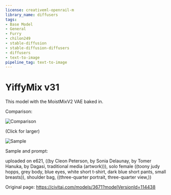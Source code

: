 ```yaml
---
license: creativeml-openrail-m
library_name: diffusers
tags:
- Base Model
- General
- Furry
- chilon249
- stable-diffusion
- stable-diffusion-diffusers
- diffusers
- text-to-image
pipeline_tag: text-to-image
---
```


# YiffyMix v31

This model with the MoistMixV2 VAE baked in.

Comparison:

![Comparison](https://cdn-uploads.huggingface.co/production/uploads/63239b8370edc53f51cd5d42/PiwROka8YroGRGG7Py_IX.png)

(Click for larger)

![Sample](https://cdn-uploads.huggingface.co/production/uploads/63239b8370edc53f51cd5d42/DuLbY6WE-RNawHYgNhByP.png)

Sample and prompt:

uploaded on e621, ((by Cleon Peterson, by Sonia Delaunay, by Tomer Hanuka, by Dagasi, traditional media \(artwork\))), solo female ((toony judy hopps, grey body, blue eyes, white short t-shirt, dark blue short pants, small breasts)), shoulder bag, ((three-quarter portrait, three-quarter view,))

Original page: https://civitai.com/models/3671?modelVersionId=114438